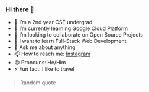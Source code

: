 ### Hi there 👋

- 🔭 I’m a 2nd year CSE undergrad
- 🌱 I’m currently learning Google Cloud Platform
- 👯 I’m looking to collaborate on Open Source Projects
- 🎯 I want to learn Full-Stack Web Development
- 💬 Ask me about anything
- 📫 How to reach me: [Instagram](https://www.instagram.com/ar.ku.sh/ "Arun Singh")
- 😄 Pronouns: He/Him
- ⚡ Fun fact: I like to travel
>Random quote
